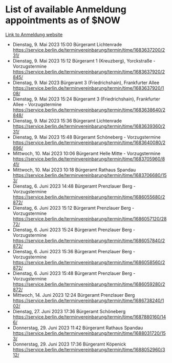 # List of available Anmeldung appointments as of $NOW
[Link to Anmeldung website](https://service.berlin.de/terminvereinbarung/termin/tag.php?termin=1&anliegen[]=120686&dienstleisterlist=122210,122217,327316,122219,327312,122227,327314,122231,327346,122243,327348,122254,122252,329742,122260,329745,122262,329748,122271,327278,122273,327274,122277,327276,330436,122280,327294,122282,327290,122284,327292,122291,327270,122285,327266,122286,327264,122296,327268,150230,329760,122297,327286,122294,327284,122312,329763,122314,329775,122304,327330,122311,327334,122309,327332,317869,122281,327352,122279,329772,122283,122276,327324,122274,327326,122267,329766,122246,327318,122251,327320,122257,327322,122208,327298,122226,327300&herkunft=http%3A%2F%2Fservice.berlin.de%2Fdienstleistung%2F120686%2F)
- Dienstag, 9. Mai 2023 15:00 Bürgeramt Lichtenrade https://service.berlin.de/terminvereinbarung/termin/time/1683637200/231/
- Dienstag, 9. Mai 2023 15:12 Bürgeramt 1 (Kreuzberg), Yorckstraße - Vorzugstermine https://service.berlin.de/terminvereinbarung/termin/time/1683637920/2845/
- Dienstag, 9. Mai 2023  Bürgeramt 3 (Friedrichshain), Frankfurter Allee https://service.berlin.de/terminvereinbarung/termin/time/1683637920/108/
- Dienstag, 9. Mai 2023 15:24 Bürgeramt 3 (Friedrichshain), Frankfurter Allee - Vorzugstermine https://service.berlin.de/terminvereinbarung/termin/time/1683638640/2848/
- Dienstag, 9. Mai 2023 15:36 Bürgeramt Lichtenrade https://service.berlin.de/terminvereinbarung/termin/time/1683639360/231/
- Dienstag, 9. Mai 2023 15:48 Bürgeramt Schöneberg - Vorzugstermine https://service.berlin.de/terminvereinbarung/termin/time/1683640080/2896/
- Mittwoch, 10. Mai 2023 10:06 Bürgeramt Helle Mitte - Vorzugstermine https://service.berlin.de/terminvereinbarung/termin/time/1683705960/841/
- Mittwoch, 10. Mai 2023 10:18 Bürgeramt Rathaus Spandau https://service.berlin.de/terminvereinbarung/termin/time/1683706680/153/
- Dienstag, 6. Juni 2023 14:48 Bürgeramt Prenzlauer Berg - Vorzugstermine https://service.berlin.de/terminvereinbarung/termin/time/1686055680/2872/
- Dienstag, 6. Juni 2023 15:12 Bürgeramt Prenzlauer Berg - Vorzugstermine https://service.berlin.de/terminvereinbarung/termin/time/1686057120/2872/
- Dienstag, 6. Juni 2023 15:24 Bürgeramt Prenzlauer Berg - Vorzugstermine https://service.berlin.de/terminvereinbarung/termin/time/1686057840/2872/
- Dienstag, 6. Juni 2023 15:36 Bürgeramt Prenzlauer Berg - Vorzugstermine https://service.berlin.de/terminvereinbarung/termin/time/1686058560/2872/
- Dienstag, 6. Juni 2023 15:48 Bürgeramt Prenzlauer Berg - Vorzugstermine https://service.berlin.de/terminvereinbarung/termin/time/1686059280/2872/
- Mittwoch, 14. Juni 2023 12:24 Bürgeramt Prenzlauer Berg https://service.berlin.de/terminvereinbarung/termin/time/1686738240/102/
- Dienstag, 27. Juni 2023 17:36 Bürgeramt Schöneberg https://service.berlin.de/terminvereinbarung/termin/time/1687880160/146/
- Donnerstag, 29. Juni 2023 11:42 Bürgeramt Rathaus Spandau https://service.berlin.de/terminvereinbarung/termin/time/1688031720/153/
- Donnerstag, 29. Juni 2023 17:36 Bürgeramt Köpenick https://service.berlin.de/terminvereinbarung/termin/time/1688052960/312/

